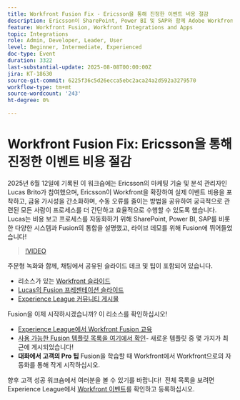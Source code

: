 ```yaml
---
title: Workfront Fusion Fix - Ericsson을 통해 진정한 이벤트 비용 절감
description: Ericsson이 SharePoint, Power BI 및 SAP와 함께 Adobe Workfront Fusion을 사용하여 비용 보고를 자동화하고, 재무 가시성을 향상시키며, 수동 오류를 줄이는 방법에 대해 알아보십시오.
feature: Workfront Fusion, Workfront Integrations and Apps
topic: Integrations
role: Admin, Developer, Leader, User
level: Beginner, Intermediate, Experienced
doc-type: Event
duration: 3322
last-substantial-update: 2025-08-08T00:00:00Z
jira: KT-18630
source-git-commit: 6225f36c5d26ecca5ebc2aca24a2d592a3279570
workflow-type: tm+mt
source-wordcount: '243'
ht-degree: 0%

---
```



# Workfront Fusion Fix: Ericsson을 통해 진정한 이벤트 비용 절감

2025년 6월 12일에 기록된 이 워크숍에는 Ericsson의 마케팅 기술 및 분석 관리자인 Lucas Brito가 참여했으며, Ericsson이 Workfront을 확장하여 실제 이벤트 비용을 포착하고, 금융 가시성을 간소화하며, 수동 오류를 줄이는 방법을 공유하여 궁극적으로 관련된 모든 사람이 프로세스를 더 간단하고 효율적으로 수행할 수 있도록 했습니다. Lucas는 비용 보고 프로세스를 자동화하기 위해 SharePoint, Power BI, SAP를 비롯한 다양한 시스템과 Fusion의 통합을 설명했고, 라이브 데모를 위해 Fusion에 뛰어들었습니다!

>[!VIDEO](https://video.tv.adobe.com/v/3469977/?learn=on&enablevpops)

주문형 녹화와 함께, 채팅에서 공유된 슬라이드 데크 및 팁이 포함되어 있습니다.  
* 리소스가 있는 [Workfront 슬라이드](https://workfront-experience.s3.us-west-2.amazonaws.com/Training/Guides/Customer+Success+at+Scale/061225+-+The+Workfront+Fusion+Fix+-+Ericsson's+Smarter+Way+to+Unlocking+True+Event+Costs.pdf)
* [Lucas의 Fusion 프레젠테이션 슬라이드](https://workfront-experience.s3.us-west-2.amazonaws.com/Training/Guides/Customer+Success+at+Scale/Ericsson+Event+Slides-+Expense+Reporting+with+Fusion.pdf)
* [Experience League 커뮤니티 게시물](https://experienceleaguecommunities.adobe.com/t5/workfront-discussions/event-follow-up-the-workfront-fusion-fix-ericsson-s-smarter-way/td-p/759188)

Fusion을 이제 시작하시겠습니까? 이 리소스를 확인하십시오! 
* [Experience League에서 Workfront Fusion 교육](https://experienceleague.adobe.com/en/docs/workfront-learn/tutorials-workfront/fusion/welcome-to-workfront-fusion/workfront-fusion-overview)
* [사용 가능한 Fusion 템플릿 목록을 여기에서 확인](https://experienceleague.adobe.com/en/docs/workfront-fusion/using/create-and-manage-templates/currently-available-fusion-templates)- 새로운 템플릿 중 몇 가지가 최근에 게시되었습니다!  
* **대화에서 고객의 Pro 팁** Fusion을 학습할 때 Workfront에서 Workfront으로의 자동화를 통해 작게 시작하십시오. 

향후 고객 성공 워크숍에서 여러분을 볼 수 있기를 바랍니다!  전체 목록을 보려면 Experience League에서 [Workfront 이벤트](https://experienceleague.adobe.com/events/?filters=Workfront)를 확인하고 등록하십시오.